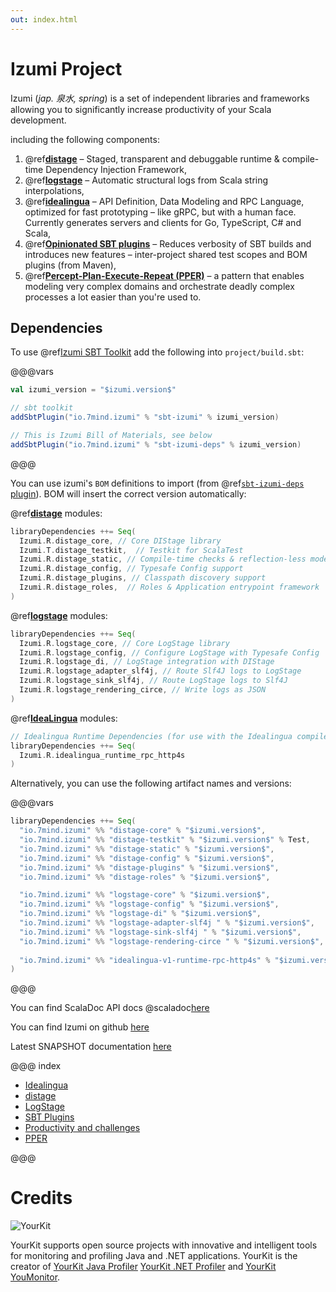 ```yaml
---
out: index.html
---
```

Izumi Project
=============

Izumi (*jap. 泉水, spring*) is a set of independent libraries and frameworks allowing you to significantly increase productivity of your Scala development.

including the following components:

1. @ref[**distage**](distage/00_distage.md) – Staged, transparent and debuggable runtime & compile-time Dependency Injection Framework,
2. @ref[**logstage**](logstage/00_logstage.md) – Automatic structural logs from Scala string interpolations,
3. @ref[**idealingua**](idealingua/00_idealingua.md) – API Definition, Data Modeling and RPC Language, optimized for fast prototyping – like gRPC, but with a human face. Currently generates servers and clients for Go, TypeScript, C# and Scala,
4. @ref[**Opinionated SBT plugins**](sbt/00_sbt.md) – Reduces verbosity of SBT builds and introduces new features – inter-project shared test scopes and BOM plugins (from Maven),
5. @ref[**Percept-Plan-Execute-Repeat (PPER)**](pper/00_pper.md) – a pattern that enables modeling very complex domains and orchestrate deadly complex processes a lot easier than you're used to.

Dependencies
------------

To use @ref[Izumi SBT Toolkit](sbt/00_sbt.md) add the following into `project/build.sbt`:

@@@vars
```scala
val izumi_version = "$izumi.version$"

// sbt toolkit
addSbtPlugin("io.7mind.izumi" % "sbt-izumi" % izumi_version)

// This is Izumi Bill of Materials, see below
addSbtPlugin("io.7mind.izumi" % "sbt-izumi-deps" % izumi_version)
```
@@@


You can use izumi's `BOM` definitions to import (from @ref[`sbt-izumi-deps` plugin](sbt/00_sbt.md#bills-of-materials)). BOM will insert the correct version automatically:

@ref[**distage**](distage/00_distage.md) modules:

```scala
libraryDependencies ++= Seq(
  Izumi.R.distage_core, // Core DIStage library
  Izumi.T.distage_testkit,  // Testkit for ScalaTest
  Izumi.R.distage_static, // Compile-time checks & reflection-less mode
  Izumi.R.distage_config, // Typesafe Config support
  Izumi.R.distage_plugins, // Classpath discovery support
  Izumi.R.distage_roles,  // Roles & Application entrypoint framework
)
```

@ref[**logstage**](logstage/00_logstage.md) modules:

```scala
libraryDependencies ++= Seq(
  Izumi.R.logstage_core, // Core LogStage library
  Izumi.R.logstage_config, // Configure LogStage with Typesafe Config
  Izumi.R.logstage_di, // LogStage integration with DIStage
  Izumi.R.logstage_adapter_slf4j, // Route Slf4J logs to LogStage
  Izumi.R.logstage_sink_slf4j, // Route LogStage logs to Slf4J
  Izumi.R.logstage_rendering_circe, // Write logs as JSON
)
```

@ref[**IdeaLingua**](idealingua/00_idealingua.md) modules:

```scala
// Idealingua Runtime Dependencies (for use with the Idealingua compiler)
libraryDependencies ++= Seq(
  Izumi.R.idealingua_runtime_rpc_http4s
)
```

Alternatively, you can use the following artifact names and versions:

@@@vars
```scala
libraryDependencies ++= Seq(
  "io.7mind.izumi" %% "distage-core" % "$izumi.version$",
  "io.7mind.izumi" %% "distage-testkit" % "$izumi.version$" % Test,
  "io.7mind.izumi" %% "distage-static" % "$izumi.version$",
  "io.7mind.izumi" %% "distage-config" % "$izumi.version$",
  "io.7mind.izumi" %% "distage-plugins" % "$izumi.version$",
  "io.7mind.izumi" %% "distage-roles" % "$izumi.version$",

  "io.7mind.izumi" %% "logstage-core" % "$izumi.version$",
  "io.7mind.izumi" %% "logstage-config" % "$izumi.version$",
  "io.7mind.izumi" %% "logstage-di" % "$izumi.version$",
  "io.7mind.izumi" %% "logstage-adapter-slf4j " % "$izumi.version$",
  "io.7mind.izumi" %% "logstage-sink-slf4j " % "$izumi.version$",
  "io.7mind.izumi" %% "logstage-rendering-circe " % "$izumi.version$",
  
  "io.7mind.izumi" %% "idealingua-v1-runtime-rpc-http4s" % "$izumi.version$",
)
```
@@@

You can find ScalaDoc API docs @scaladoc[here](izumi.index)

You can find Izumi on github [here](https://github.com/7mind/izumi)

Latest SNAPSHOT documentation [here](https://izumi.7mind.io/latest/snapshot/doc/)

@@@ index

* [Idealingua](idealingua/00_idealingua.md)
* [distage](distage/00_distage.md)
* [LogStage](logstage/00_logstage.md)
* [SBT Plugins](sbt/00_sbt.md)
* [Productivity and challenges](manifesto/00_manifesto.md)
* [PPER](pper/00_pper.md)

@@@

Credits
=======

![YourKit](https://www.yourkit.com/images/yklogo.png)

YourKit supports open source projects with innovative and intelligent tools 
for monitoring and profiling Java and .NET applications.
YourKit is the creator of [YourKit Java Profiler](https://www.yourkit.com/java/profiler/) 
[YourKit .NET Profiler](https://www.yourkit.com/.net/profiler/) and 
[YourKit YouMonitor](https://www.yourkit.com/youmonitor/).
